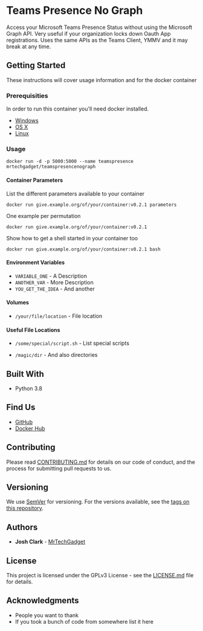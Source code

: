 # Teams Presence No Graph

Access your Microsoft Teams Presence Status without using the Microsoft Graph API. Very useful if your organization locks down Oauth App registrations. Uses the same APIs as the Teams Client, YMMV and it may break at any time.

## Getting Started

These instructions will cover usage information and for the docker container 

### Prerequisities


In order to run this container you'll need docker installed.

* [Windows](https://docs.docker.com/windows/started)
* [OS X](https://docs.docker.com/mac/started/)
* [Linux](https://docs.docker.com/linux/started/)

### Usage

```
docker run -d -p 5000:5000 --name teamspresence mrtechgadget/teamspresencenograph
```

#### Container Parameters

List the different parameters available to your container

```shell
docker run give.example.org/of/your/container:v0.2.1 parameters
```

One example per permutation 

```shell
docker run give.example.org/of/your/container:v0.2.1
```

Show how to get a shell started in your container too

```shell
docker run give.example.org/of/your/container:v0.2.1 bash
```

#### Environment Variables

* `VARIABLE_ONE` - A Description
* `ANOTHER_VAR` - More Description
* `YOU_GET_THE_IDEA` - And another

#### Volumes

* `/your/file/location` - File location

#### Useful File Locations

* `/some/special/script.sh` - List special scripts
  
* `/magic/dir` - And also directories

## Built With

* Python 3.8


## Find Us

* [GitHub](https://github.com/MrTechGadget/TeamsPresenceNoGraph)
* [Docker Hub](https://hub.docker.com/repository/docker/mrtechgadget/teamspresencenograph)

## Contributing

Please read [CONTRIBUTING.md](CONTRIBUTING.md) for details on our code of conduct, and the process for submitting pull requests to us.

## Versioning

We use [SemVer](http://semver.org/) for versioning. For the versions available, see the 
[tags on this repository](https://github.com/your/repository/tags). 

## Authors

* **Josh Clark** - [MrTechGadget](https://github.com/MrTechGadget)


## License

This project is licensed under the GPLv3 License - see the [LICENSE.md](LICENSE.md) file for details.

## Acknowledgments

* People you want to thank
* If you took a bunch of code from somewhere list it here